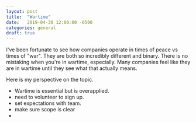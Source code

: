 ```yaml
---
layout: post
title:  "Wartime"
date:   2019-04-30 12:00:00 -0500
categories: general
draft: true 
---
```


I've been fortunate to see how companies operate in times of peace vs times of "war". They are both so incredibly different and binary. There is no mistaking when you're in wartime, especially. Many companies feel like they are in wartime until they see what that actually means. 

Here is my perspective on the topic. 

- Wartime is essential but is overapplied. 
- need to volunteer to sign up. 
- set expectations with team. 
- make sure scope is clear 
- 